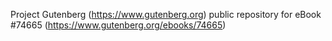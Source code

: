 Project Gutenberg (https://www.gutenberg.org) public repository for
eBook #74665 (https://www.gutenberg.org/ebooks/74665)
